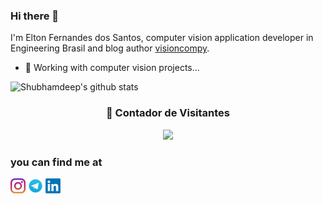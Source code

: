 ### Hi there 👋

I'm Elton Fernandes dos Santos, computer vision application developer in Engineering Brasil and blog author [visioncompy](http://visioncompy.com).


- 🔭 Working with computer vision projects...



![Shubhamdeep's github stats](https://github-readme-stats.vercel.app/api?username=eltonfernando&show_icons=true&hide_border=true)


 <div align=center>
  <h3><b>📍 Contador de Visitantes</b></h3>
</div>
    
<!-- retro visitor counter -->  
<p align="center" >   
  <img src="https://profile-counter.glitch.me/eltonfernando/count.svg" />  
</p>



### you can find me at
[<img src="./img/instagram.jpg" alt="instagram logo" width="24">](https://www.instagram.com/eltonfernandosantos/?hl=pt-br)
[<img src = "img/telegram.png" alt="telegram logo" width="24">](https://t.me/eltonfernandessantos)
[<img src = "img/linkdin.png" alt="telegram logo" width="24">](www.linkedin.com/in/eltonfernandesdossantos)


